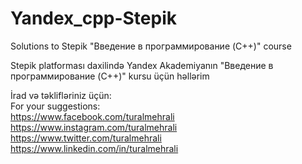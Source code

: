 # Yandex_cpp-Stepik
Solutions to Stepik "Введение в программирование (C++)" course


Stepik platforması daxilində Yandex Akademiyanın "Введение в программирование (C++)" kursu üçün həllərim


İrad və təklifləriniz üçün: <br>
For your suggestions: <br>
https://www.facebook.com/turalmehrali <br>
https://www.instagram.com/turalmehrali <br>
https://www.twitter.com/turalmehrali <br>
https://www.linkedin.com/in/turalmehrali
